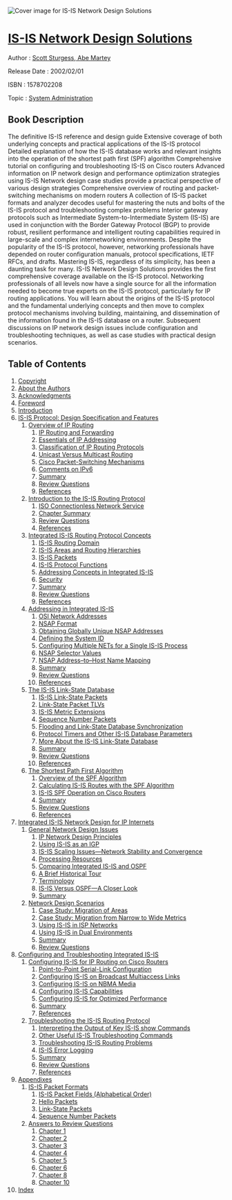 ![Cover image for IS-IS Network Design Solutions](https://imgdetail.ebookreading.net/cover/cover/system_admin/EB1578702208.jpg)

[IS-IS Network Design Solutions](https://ebookreading.net/view/book/IS-IS+Network+Design+Solutions-EB1578702208_1.html "IS-IS Network Design Solutions")
====================================================================================================================

Author : [Scott Sturgess](https://ebookreading.net/search/author/Scott+Sturgess),[ Abe Martey](https://ebookreading.net/search/author/+Abe+Martey)

Release Date : 2002/02/01

ISBN : 1578702208

Topic : [System Administration](https://ebookreading.net/search/category/system-administration)

Book Description
-----------------

The definitive IS-IS reference and design guide
Extensive coverage of both underlying concepts and practical applications of the IS-IS protocol
Detailed explanation of how the IS-IS database works and relevant insights into the operation of the shortest path first (SPF) algorithm
Comprehensive tutorial on configuring and troubleshooting IS-IS on Cisco routers
Advanced information on IP network design and performance optimization strategies using IS-IS
Network design case studies provide a practical perspective of various design strategies
Comprehensive overview of routing and packet-switching mechanisms on modern routers
A collection of IS-IS packet formats and analyzer decodes useful for mastering the nuts and bolts of the IS-IS protocol and troubleshooting complex problems
Interior gateway protocols such as Intermediate System-to-Intermediate System (IS-IS) are used in conjunction with the Border Gateway Protocol (BGP) to provide robust, resilient performance and intelligent routing capabilities required in large-scale and complex internetworking environments. Despite the popularity of the IS-IS protocol, however, networking professionals have depended on router configuration manuals, protocol specifications, IETF RFCs, and drafts. Mastering IS-IS, regardless of its simplicity, has been a daunting task for many.
IS-IS Network Design Solutions provides the first comprehensive coverage available on the IS-IS protocol. Networking professionals of all levels now have a single source for all the information needed to become true experts on the IS-IS protocol, particularly for IP routing applications. You will learn about the origins of the IS-IS protocol and the fundamental underlying concepts and then move to complex protocol mechanisms involving building, maintaining, and dissemination of the information found in the IS-IS database on a router. Subsequent discussions on IP network design issues include configuration and troubleshooting techniques, as well as case studies with practical design scenarios.
              
Table of Contents
-----------------

1. [Copyright](https://ebookreading.net/view/book/IS-IS+Network+Design+Solutions-EB1578702208_1.html)
1. [About the Authors](https://ebookreading.net/view/book/IS-IS+Network+Design+Solutions-EB1578702208_2.html)
1. [Acknowledgments](https://ebookreading.net/view/book/IS-IS+Network+Design+Solutions-EB1578702208_3.html)
1. [Foreword](https://ebookreading.net/view/book/IS-IS+Network+Design+Solutions-EB1578702208_4.html)
1. [Introduction](https://ebookreading.net/view/book/IS-IS+Network+Design+Solutions-EB1578702208_5.html)
1. [IS-IS Protocol: Design Specification and Features](https://ebookreading.net/view/book/IS-IS+Network+Design+Solutions-EB1578702208_6.html)
    1. [Overview of IP Routing](https://ebookreading.net/view/book/IS-IS+Network+Design+Solutions-EB1578702208_7.html)
        1. [IP Routing and Forwarding](https://ebookreading.net/view/book/IS-IS+Network+Design+Solutions-EB1578702208_8.html)
        1. [Essentials of IP Addressing](https://ebookreading.net/view/book/IS-IS+Network+Design+Solutions-EB1578702208_9.html)
        1. [Classification of IP Routing Protocols](https://ebookreading.net/view/book/IS-IS+Network+Design+Solutions-EB1578702208_10.html)
        1. [Unicast Versus Multicast Routing](https://ebookreading.net/view/book/IS-IS+Network+Design+Solutions-EB1578702208_11.html)
        1. [Cisco Packet-Switching Mechanisms](https://ebookreading.net/view/book/IS-IS+Network+Design+Solutions-EB1578702208_12.html)
        1. [Comments on IPv6](https://ebookreading.net/view/book/IS-IS+Network+Design+Solutions-EB1578702208_13.html)
        1. [Summary](https://ebookreading.net/view/book/IS-IS+Network+Design+Solutions-EB1578702208_14.html)
        1. [Review Questions](https://ebookreading.net/view/book/IS-IS+Network+Design+Solutions-EB1578702208_15.html)
        1. [References](https://ebookreading.net/view/book/IS-IS+Network+Design+Solutions-EB1578702208_16.html)
    1. [Introduction to the IS-IS Routing Protocol](https://ebookreading.net/view/book/IS-IS+Network+Design+Solutions-EB1578702208_18.html)
        1. [ISO Connectionless Network Service](https://ebookreading.net/view/book/IS-IS+Network+Design+Solutions-EB1578702208_19.html)
        1. [Chapter Summary](https://ebookreading.net/view/book/IS-IS+Network+Design+Solutions-EB1578702208_20.html)
        1. [Review Questions](https://ebookreading.net/view/book/IS-IS+Network+Design+Solutions-EB1578702208_21.html)
        1. [References](https://ebookreading.net/view/book/IS-IS+Network+Design+Solutions-EB1578702208_22.html)
    1. [Integrated IS-IS Routing Protocol Concepts](https://ebookreading.net/view/book/IS-IS+Network+Design+Solutions-EB1578702208_24.html)
        1. [IS-IS Routing Domain](https://ebookreading.net/view/book/IS-IS+Network+Design+Solutions-EB1578702208_25.html)
        1. [IS-IS Areas and Routing Hierarchies](https://ebookreading.net/view/book/IS-IS+Network+Design+Solutions-EB1578702208_26.html)
        1. [IS-IS Packets](https://ebookreading.net/view/book/IS-IS+Network+Design+Solutions-EB1578702208_27.html)
        1. [IS-IS Protocol Functions](https://ebookreading.net/view/book/IS-IS+Network+Design+Solutions-EB1578702208_28.html)
        1. [Addressing Concepts in Integrated IS-IS](https://ebookreading.net/view/book/IS-IS+Network+Design+Solutions-EB1578702208_29.html)
        1. [Security](https://ebookreading.net/view/book/IS-IS+Network+Design+Solutions-EB1578702208_30.html)
        1. [Summary](https://ebookreading.net/view/book/IS-IS+Network+Design+Solutions-EB1578702208_31.html)
        1. [Review Questions](https://ebookreading.net/view/book/IS-IS+Network+Design+Solutions-EB1578702208_32.html)
        1. [References](https://ebookreading.net/view/book/IS-IS+Network+Design+Solutions-EB1578702208_33.html)
    1. [Addressing in Integrated IS-IS](https://ebookreading.net/view/book/IS-IS+Network+Design+Solutions-EB1578702208_35.html)
        1. [OSI Network Addresses](https://ebookreading.net/view/book/IS-IS+Network+Design+Solutions-EB1578702208_36.html)
        1. [NSAP Format](https://ebookreading.net/view/book/IS-IS+Network+Design+Solutions-EB1578702208_37.html)
        1. [Obtaining Globally Unique NSAP Addresses](https://ebookreading.net/view/book/IS-IS+Network+Design+Solutions-EB1578702208_38.html)
        1. [Defining the System ID](https://ebookreading.net/view/book/IS-IS+Network+Design+Solutions-EB1578702208_39.html)
        1. [Configuring Multiple NETs for a Single IS-IS Process](https://ebookreading.net/view/book/IS-IS+Network+Design+Solutions-EB1578702208_40.html)
        1. [NSAP Selector Values](https://ebookreading.net/view/book/IS-IS+Network+Design+Solutions-EB1578702208_41.html)
        1. [NSAP Address–to–Host Name Mapping](https://ebookreading.net/view/book/IS-IS+Network+Design+Solutions-EB1578702208_42.html)
        1. [Summary](https://ebookreading.net/view/book/IS-IS+Network+Design+Solutions-EB1578702208_43.html)
        1. [Review Questions](https://ebookreading.net/view/book/IS-IS+Network+Design+Solutions-EB1578702208_44.html)
        1. [References](https://ebookreading.net/view/book/IS-IS+Network+Design+Solutions-EB1578702208_45.html)
    1. [The IS-IS Link-State Database](https://ebookreading.net/view/book/IS-IS+Network+Design+Solutions-EB1578702208_47.html)
        1. [IS-IS Link-State Packets](https://ebookreading.net/view/book/IS-IS+Network+Design+Solutions-EB1578702208_48.html)
        1. [Link-State Packet TLVs](https://ebookreading.net/view/book/IS-IS+Network+Design+Solutions-EB1578702208_49.html)
        1. [IS-IS Metric Extensions](https://ebookreading.net/view/book/IS-IS+Network+Design+Solutions-EB1578702208_50.html)
        1. [Sequence Number Packets](https://ebookreading.net/view/book/IS-IS+Network+Design+Solutions-EB1578702208_51.html)
        1. [Flooding and Link-State Database Synchronization](https://ebookreading.net/view/book/IS-IS+Network+Design+Solutions-EB1578702208_52.html)
        1. [Protocol Timers and Other IS-IS Database Parameters](https://ebookreading.net/view/book/IS-IS+Network+Design+Solutions-EB1578702208_53.html)
        1. [More About the IS-IS Link-State Database](https://ebookreading.net/view/book/IS-IS+Network+Design+Solutions-EB1578702208_54.html)
        1. [Summary](https://ebookreading.net/view/book/IS-IS+Network+Design+Solutions-EB1578702208_55.html)
        1. [Review Questions](https://ebookreading.net/view/book/IS-IS+Network+Design+Solutions-EB1578702208_56.html)
        1. [References](https://ebookreading.net/view/book/IS-IS+Network+Design+Solutions-EB1578702208_57.html)
    1. [The Shortest Path First Algorithm](https://ebookreading.net/view/book/IS-IS+Network+Design+Solutions-EB1578702208_59.html)
        1. [Overview of the SPF Algorithm](https://ebookreading.net/view/book/IS-IS+Network+Design+Solutions-EB1578702208_60.html)
        1. [Calculating IS-IS Routes with the SPF Algorithm](https://ebookreading.net/view/book/IS-IS+Network+Design+Solutions-EB1578702208_61.html)
        1. [IS-IS SPF Operation on Cisco Routers](https://ebookreading.net/view/book/IS-IS+Network+Design+Solutions-EB1578702208_62.html)
        1. [Summary](https://ebookreading.net/view/book/IS-IS+Network+Design+Solutions-EB1578702208_63.html)
        1. [Review Questions](https://ebookreading.net/view/book/IS-IS+Network+Design+Solutions-EB1578702208_64.html)
        1. [References](https://ebookreading.net/view/book/IS-IS+Network+Design+Solutions-EB1578702208_65.html)
1. [Integrated IS-IS Network Design for IP Internets](https://ebookreading.net/view/book/IS-IS+Network+Design+Solutions-EB1578702208_67.html)
    1. [General Network Design Issues](https://ebookreading.net/view/book/IS-IS+Network+Design+Solutions-EB1578702208_68.html)
        1. [IP Network Design Principles](https://ebookreading.net/view/book/IS-IS+Network+Design+Solutions-EB1578702208_69.html)
        1. [Using IS-IS as an IGP](https://ebookreading.net/view/book/IS-IS+Network+Design+Solutions-EB1578702208_70.html)
        1. [IS-IS Scaling Issues—Network Stability and Convergence](https://ebookreading.net/view/book/IS-IS+Network+Design+Solutions-EB1578702208_71.html)
        1. [Processing Resources](https://ebookreading.net/view/book/IS-IS+Network+Design+Solutions-EB1578702208_72.html)
        1. [Comparing Integrated IS-IS and OSPF](https://ebookreading.net/view/book/IS-IS+Network+Design+Solutions-EB1578702208_73.html)
        1. [A Brief Historical Tour](https://ebookreading.net/view/book/IS-IS+Network+Design+Solutions-EB1578702208_74.html)
        1. [Terminology](https://ebookreading.net/view/book/IS-IS+Network+Design+Solutions-EB1578702208_75.html)
        1. [IS-IS Versus OSPF—A Closer Look](https://ebookreading.net/view/book/IS-IS+Network+Design+Solutions-EB1578702208_76.html)
        1. [Summary](https://ebookreading.net/view/book/IS-IS+Network+Design+Solutions-EB1578702208_77.html)
    1. [Network Design Scenarios](https://ebookreading.net/view/book/IS-IS+Network+Design+Solutions-EB1578702208_78.html)
        1. [Case Study: Migration of Areas](https://ebookreading.net/view/book/IS-IS+Network+Design+Solutions-EB1578702208_79.html)
        1. [Case Study: Migration from Narrow to Wide Metrics](https://ebookreading.net/view/book/IS-IS+Network+Design+Solutions-EB1578702208_80.html)
        1. [Using IS-IS in ISP Networks](https://ebookreading.net/view/book/IS-IS+Network+Design+Solutions-EB1578702208_81.html)
        1. [Using IS-IS in Dual Environments](https://ebookreading.net/view/book/IS-IS+Network+Design+Solutions-EB1578702208_82.html)
        1. [Summary](https://ebookreading.net/view/book/IS-IS+Network+Design+Solutions-EB1578702208_83.html)
        1. [Review Questions](https://ebookreading.net/view/book/IS-IS+Network+Design+Solutions-EB1578702208_84.html)
1. [Configuring and Troubleshooting Integrated IS-IS](https://ebookreading.net/view/book/IS-IS+Network+Design+Solutions-EB1578702208_85.html)
    1. [Configuring IS-IS for IP Routing on Cisco Routers](https://ebookreading.net/view/book/IS-IS+Network+Design+Solutions-EB1578702208_86.html)
        1. [Point-to-Point Serial-Link Configuration](https://ebookreading.net/view/book/IS-IS+Network+Design+Solutions-EB1578702208_87.html)
        1. [Configuring IS-IS on Broadcast Multiaccess Links](https://ebookreading.net/view/book/IS-IS+Network+Design+Solutions-EB1578702208_88.html)
        1. [Configuring IS-IS on NBMA Media](https://ebookreading.net/view/book/IS-IS+Network+Design+Solutions-EB1578702208_89.html)
        1. [Configuring IS-IS Capabilities](https://ebookreading.net/view/book/IS-IS+Network+Design+Solutions-EB1578702208_90.html)
        1. [Configuring IS-IS for Optimized Performance](https://ebookreading.net/view/book/IS-IS+Network+Design+Solutions-EB1578702208_91.html)
        1. [Summary](https://ebookreading.net/view/book/IS-IS+Network+Design+Solutions-EB1578702208_92.html)
        1. [References](https://ebookreading.net/view/book/IS-IS+Network+Design+Solutions-EB1578702208_93.html)
    1. [Troubleshooting the IS-IS Routing Protocol](https://ebookreading.net/view/book/IS-IS+Network+Design+Solutions-EB1578702208_95.html)
        1. [Interpreting the Output of Key IS-IS show Commands](https://ebookreading.net/view/book/IS-IS+Network+Design+Solutions-EB1578702208_96.html)
        1. [Other Useful IS-IS Troubleshooting Commands](https://ebookreading.net/view/book/IS-IS+Network+Design+Solutions-EB1578702208_97.html)
        1. [Troubleshooting IS-IS Routing Problems](https://ebookreading.net/view/book/IS-IS+Network+Design+Solutions-EB1578702208_98.html)
        1. [IS-IS Error Logging](https://ebookreading.net/view/book/IS-IS+Network+Design+Solutions-EB1578702208_99.html)
        1. [Summary](https://ebookreading.net/view/book/IS-IS+Network+Design+Solutions-EB1578702208_100.html)
        1. [Review Questions](https://ebookreading.net/view/book/IS-IS+Network+Design+Solutions-EB1578702208_101.html)
        1. [References](https://ebookreading.net/view/book/IS-IS+Network+Design+Solutions-EB1578702208_102.html)
1. [Appendixes](https://ebookreading.net/view/book/IS-IS+Network+Design+Solutions-EB1578702208_104.html)
    1. [IS-IS Packet Formats](https://ebookreading.net/view/book/IS-IS+Network+Design+Solutions-EB1578702208_105.html)
        1. [IS-IS Packet Fields (Alphabetical Order)](https://ebookreading.net/view/book/IS-IS+Network+Design+Solutions-EB1578702208_106.html)
        1. [Hello Packets](https://ebookreading.net/view/book/IS-IS+Network+Design+Solutions-EB1578702208_107.html)
        1. [Link-State Packets](https://ebookreading.net/view/book/IS-IS+Network+Design+Solutions-EB1578702208_108.html)
        1. [Sequence Number Packets](https://ebookreading.net/view/book/IS-IS+Network+Design+Solutions-EB1578702208_109.html)
    1. [Answers to Review Questions](https://ebookreading.net/view/book/IS-IS+Network+Design+Solutions-EB1578702208_110.html)
        1. [Chapter 1](https://ebookreading.net/view/book/IS-IS+Network+Design+Solutions-EB1578702208_111.html)
        1. [Chapter 2](https://ebookreading.net/view/book/IS-IS+Network+Design+Solutions-EB1578702208_112.html)
        1. [Chapter 3](https://ebookreading.net/view/book/IS-IS+Network+Design+Solutions-EB1578702208_113.html)
        1. [Chapter 4](https://ebookreading.net/view/book/IS-IS+Network+Design+Solutions-EB1578702208_114.html)
        1. [Chapter 5](https://ebookreading.net/view/book/IS-IS+Network+Design+Solutions-EB1578702208_115.html)
        1. [Chapter 6](https://ebookreading.net/view/book/IS-IS+Network+Design+Solutions-EB1578702208_116.html)
        1. [Chapter 8](https://ebookreading.net/view/book/IS-IS+Network+Design+Solutions-EB1578702208_117.html)
        1. [Chapter 10](https://ebookreading.net/view/book/IS-IS+Network+Design+Solutions-EB1578702208_118.html)
1. [Index](https://ebookreading.net/view/book/IS-IS+Network+Design+Solutions-EB1578702208_119.html)
